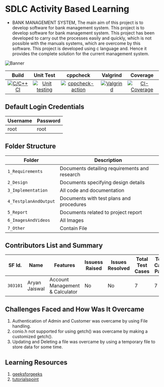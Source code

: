 # SDLC Activity Based Learning
* BANK MANAGEMENT SYSTEM, The main aim of this project is to develop software for bank management system. This project is to develop software for bank management system. This project has been developed to carry out the processes easily and quickly, which is not possible with the manuals systems, which are overcome by this software. This project is developed using c language and. Hence it provides the complete solution for the current management system.

![Banner](https://github.com/aryanjaiswalaj/Mini-Project/blob/Main_1/6_ImagesAndVideos/Banner.png)

|Build|Unit Test|cppcheck|Valgrind|Coverage|
|:--:|:--:|:--:|:--:|:--:|
|[![C/C++ CI](https://github.com/aryanjaiswalaj/Mini-Project/blob/Main_1/.github/workflows/c-build.yml/badge.svg)](https://github.com/aryanjaiswalaj/Mini-Project/blob/Main_1/.github/workflows/c-build.yml)|[![Unit testing](https://github.com/aryanjaiswalaj/Mini-Project/blob/Main_1/.github/workflows/unit-test.yml/badge.svg)](https://github.com/aryanjaiswalaj/Mini-Project/blob/Main_1/.github/workflows/unit-test.yml)|[![cppcheck-action](https://github.com/aryanjaiswalaj/Mini-Project/blob/Main_1/.github/workflows/cppcheck.yml/badge.svg)](https://github.com/aryanjaiswalaj/Mini-Project/blob/Main_1/.github/workflows/Valgrind.ymll)|[![Valgrind](https://github.com/aryanjaiswalaj/Mini-Project/blob/Main_1/.github/workflows/Valgrind.yml/badge.svg)](https://github.com/aryanjaiswalaj/Mini-Project/blob/Main_1/.github/workflows/Valgrind.yml)|[![CI-Coverage](https://github.com/aryanjaiswalaj/Mini-Project/blob/Main_1/.github/workflows/gcov.yml)](https://github.com/aryanjaiswalaj/Mini-Project/blob/Main_1/.github/workflows/gcov.yml)|




## Default Login Credentials
Username             | Password
---------------------|------------------------------------------
root                 | root

## Folder Structure
|Folder               | Description
|---------------------|------------------------------------------
|`1_Requirements`     | Documents detailing requirements and research
|`2_Design`           | Documents specifying design details
|`3_Implementation`   | All code and documentation
|`4_TestplanAndOutput`| Documents with test plans and procedures
|`5_Report`           | Documents related to project report
|`6_ImagesAndVideos`  | All Images
|`7_Other`            | Contain File

## Contributors List and Summary

SF Id. |  Name   |    Features    | Issuess Raised |Issues Resolved|Total Test Cases|Test Case Pass
-------|---------|----------------|----------------|---------------|-------------|--------------
`303101` | Aryan Jaiswal | Account Management & Calculator    | No     | No   | 7   | 7 |     
   

## Challenges Faced and How Was It Overcame

1. Authentication of Admin and Customer was overcame by using File handling.
2. conio.h not supported for using getch() was overcame by making a customized getch().
3. Updating and Deleting a file was overcame by using a temporary file to store data for some time.

## Learning Resources
1. [geeksforgeeks](https://www.geeksforgeeks.org/c-programming-language/)
2. [tutorialspoint](https://www.tutorialspoint.com/cprogramming/index.htm)


